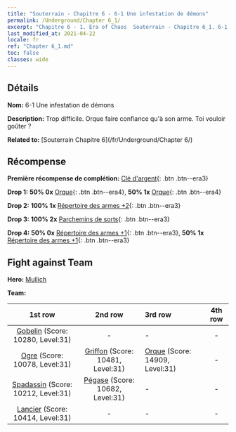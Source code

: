 ```yaml
---
title: "Souterrain - Chapitre 6 - 6-1 Une infestation de démons"
permalink: /Underground/Chapter 6_1/
excerpt: "Chapitre 6 - 1. Era of Chaos  Souterrain - Chapitre 6_1. 6-1 Une infestation de démons"
last_modified_at: 2021-04-22
locale: fr
ref: "Chapter 6_1.md"
toc: false
classes: wide
---
```


## Détails

 **Nom:** 6-1 Une infestation de démons

 **Description:** Trop difficile. Orque faire confiance qu'à son arme. Toi vouloir goûter ?

 **Related to:** [Souterrain Chapitre 6](/fr/Underground/Chapter 6/)

## Récompense

 **Première récompense de complétion:** [Clé d'argent](/ItemsFR/con_693/){: .btn .btn--era3}

 **Drop 1:** **50% 0x** [Orque](/ItemsFR/unt_219/){: .btn .btn--era4}, **50% 1x** [Orque](/ItemsFR/unt_219/){: .btn .btn--era4}

 **Drop 2:** **100% 1x** [Répertoire des armes +2](/ItemsFR/mat_32/){: .btn .btn--era3}

 **Drop 3:** **100% 2x** [Parchemins de sorts](/ItemsFR/con_694/){: .btn .btn--era3}

 **Drop 4:** **50% 0x** [Répertoire des armes +1](/ItemsFR/mat_25/){: .btn .btn--era3}, **50% 1x** [Répertoire des armes +1](/ItemsFR/mat_25/){: .btn .btn--era3}


## Fight against Team
 **Hero:** [Mullich](/fr/heroes/Mullich/)

 **Team:**


  | 1st row | 2nd row | 3rd row | 4th row |
  |:----:|:----:|:----|:----:|
  | [Gobelin](/fr/units/Goblin/) (Score: 10280, Level:31)  | - | - | - |
  | [Ogre](/fr/units/Ogre/) (Score: 10078, Level:31)  | [Griffon](/fr/units/Griffin/) (Score: 10481, Level:31)  | [Orque](/fr/units/Orc/) (Score: 14909, Level:31)  | - |
  | [Spadassin](/fr/units/Swordsman/) (Score: 10212, Level:31)  | [Pégase](/fr/units/Pegasus/) (Score: 10682, Level:31)  | - | - |
  | [Lancier](/fr/units/Pikeman/) (Score: 10414, Level:31)  | - | - | - |


